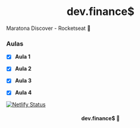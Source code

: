 <h1 align="center">dev.finance$</h1>

<p> Maratona Discover - Rocketseat 🚀 </p>



### Aulas

- [x] **Aula 1** 
- [x] **Aula 2**
- [x] **Aula 3**
- [x] **Aula 4**


[![Netlify Status](https://api.netlify.com/api/v1/badges/9e1a1315-66ed-4bfd-918c-73678d6e5071/deploy-status)](https://app.netlify.com/sites/maratonadiscover-devfinance/deploys)


<h4 align="center"> dev.finance$ 🚀 </h4>
